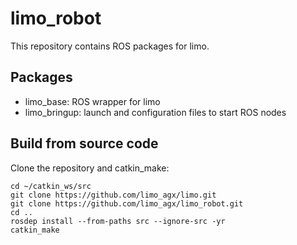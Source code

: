 # limo_robot

This repository contains ROS packages for limo. 

## Packages

* limo_base: ROS wrapper for limo
* limo_bringup: launch and configuration files to start ROS nodes

## Build from source code

Clone the repository and catkin_make:

    cd ~/catkin_ws/src
    git clone https://github.com/limo_agx/limo.git
    git clone https://github.com/limo_agx/limo_robot.git
    cd ..
    rosdep install --from-paths src --ignore-src -yr
    catkin_make
